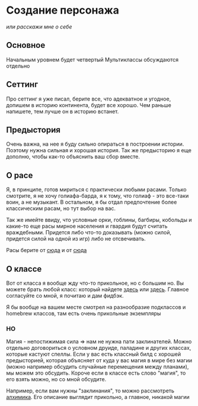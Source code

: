 # Создание персонажа
_или расскажи мне о себе_

## Основное
Начальным уровнем будет четвертый
Мультиклассы обсуждаются отдельно
## Сеттинг
Про сеттинг я уже писал, берите все, что адекватное и угодное, допишем в историю континента, будет все хорошо. Чем раньше напишете, тем лучше он в историю встанет.
## Предыстория
Очень важна, на нее я буду сильно опираться в построении истории. Поэтому нужна сильная и хорошая история. 
Так же предысторию я еще дополню, чтобы как-то объяснить ваш сбор вместе.
## О расе
Я, в принципе, готов мириться с практически любыми расами. Только смотрите, я не хочу голиафа-барда, я к тому, что голиаф - это все-таки воин, а не музыкант. 
В остальном, я бы отдал предпочтение более классическим расам, но тут выбор на вас. 

Так же имейте ввиду, что условные орки, гоблины, багбиры, кобольды и какие-то еще расы мирное населения и гвардия будут считать враждебными. Придется либо что-то доказывать (можно силой, придется силой на одной из игр) либо не отсвечивать. 

Расы берите от [сюда](https://ttg.club/races) и от [сюда](https://dnd.su/race/)
## О классе
Вот от класса я вообще жду что-то прикольное, но с большим но. Вы можете брать любой класс: который найдете [здесь](https://ttg.club/classes) или [здесь](https://dnd.su/class/). Главное согласуйте со мной, я почитаю и дам фидбэк.

Я бы вообще на вашем месте смотрел на разнообразие подклассов и homebrew классов, там есть очень прикольные экземпляры
### НО
Магия - непостижимая сила => нам не нужна пати заклинателей. Можно отдельно договориться о условном друиде, паладине и других классах, которые кастуют спеллы. Если у вас есть классный билд с хорошей предысторией, которая объясняет от куда у вас магия в мире без магии (можно например обсудить случайные перемещения между планами), мы можем это обсудить. Короче если в классе есть слово "магия", то его взять можно, но со мной обсудите. 

Например, если вам нужны "заклинания", то можно рассмотреть [алхимика](https://ttg.club/classes/alchemist). Его описание выглядит прикольно, а главное, никакой магии





